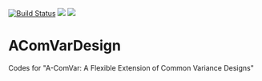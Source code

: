 [![Build Status](https://travis-ci.com/JoshuaLukemire/AComVarDesign.svg?token=ozK1N7N37TqtifCxLJxb&branch=master)](https://travis-ci.com/JoshuaLukemire/AComVarDesign)
[![](https://img.shields.io/badge/docs-stable-blue.svg)](https://JoshuaLukemire.github.io/AComVarDesign/stable)
[![](https://img.shields.io/badge/docs-dev-blue.svg)](https://JoshuaLukemire.github.io/AComVarDesign/dev)

# AComVarDesign
Codes for "A-ComVar: A Flexible Extension of Common Variance Designs"
